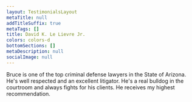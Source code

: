 ```yaml
---
layout: TestimonialsLayout
metaTitle: null
addTitleSuffix: true
metaTags: []
title: David K. Le Lievre Jr.
colors: colors-d
bottomSections: []
metaDescription: null
socialImage: null
---
```

Bruce is one of the top criminal defense lawyers in the State of Arizona. He's well respected and an excellent litigator. He's a real bulldog in the courtroom and always fights for his clients. He receives my highest recommendation.
